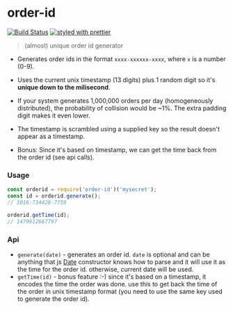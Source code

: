 # order-id

[![Build Status](https://travis-ci.org/mderazon/order-id.svg?branch=master)](https://travis-ci.org/mderazon/order-id) [![styled with prettier](https://img.shields.io/badge/styled_with-prettier-ff69b4.svg)](https://github.com/prettier/prettier)

> (almost) unique order id generator

* Generates order ids in the format `xxxx-xxxxxx-xxxx`, where `x` is a number (0-9).

* Uses the current unix timestamp (13 digits) plus 1 random digit so it's **unique down to the milisecond**.

* If your system generates 1,000,000 orders per day (homogeneously distributed), the probability of collision would be ~1%. The extra padding digit makes it even lower.

* The timestamp is scrambled using a supplied key so the result doesn't appear as a timestamp.

* Bonus: Since it's based on timestamp, we can get the time back from the order id (see api calls).

### Usage

```js
const orderid = require('order-id')('mysecret');
const id = orderid.generate();
// 3016-734428-7759

orderid.getTime(id);
// 1479812667797
```

### Api

* `generate(date)` - generates an order id. `date` is optional and can be anything that js [Date](https://developer.mozilla.org/en/docs/Web/JavaScript/Reference/Global_Objects/Date) constructor knows how to parse and it will use it as the time for the order id. otherwise, current date will be used.
* `getTime(id)` - bonus feature :-) since it's based on a timestamp, it encodes the time the order was done. use this to get back the time of the order in unix timestamp format (you need to use the same key used to generate the order id).
